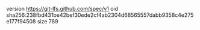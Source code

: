 version https://git-lfs.github.com/spec/v1
oid sha256:238fbd431be42bef30ede2cf4ab2304d68565557dabb9358c4e275e177f94508
size 789

